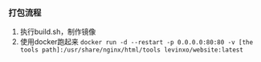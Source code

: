 
### 打包流程

1. 执行build.sh，制作镜像
2. 使用docker跑起来 `docker run -d --restart -p 0.0.0.0:80:80 -v [the tools path]:/usr/share/nginx/html/tools levinxo/website:latest`



